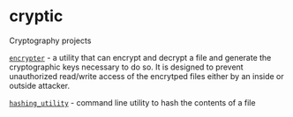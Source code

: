# cryptic
Cryptography projects

[`encrypter`](https://github.com/natashamathur/cryptic/blob/master/encrypter/encrypter.py) - a utility that can encrypt and decrypt a file and generate the cryptographic keys necessary to do so. 
            It is designed to prevent unauthorized read/write access of the encrytped files either by an inside or 
            outside attacker.
            
[`hashing_utility`](https://github.com/natashamathur/cryptic/blob/master/hashing_utility.py) - command line utility to hash the contents of a file
